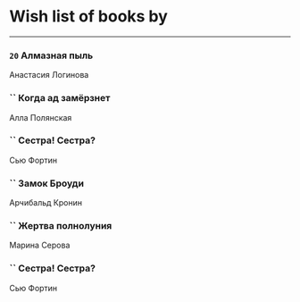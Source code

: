 # Wish list of books by [](https://ok.ru/profile/536771522733)
---

### `20` Алмазная пыль
Анастасия Логинова

### `` Когда ад замёрзнет
Алла Полянская

### `` Сестра! Сестра?
Сью Фортин

### `` Замок Броуди
Арчибальд Кронин

### `` Жертва полнолуния
Марина Серова

### `` Сестра! Сестра?
Сью Фортин


